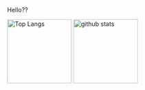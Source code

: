 Hello??
<p align="left"> 
  <img alt="Top Langs" height="150px" src="https://git-hub-readme-stats-clone-zeta.vercel.app/api//top-langs/?username=Sashq-o&count_private=true&layout=compact&show_icons=true&theme=onedark" /> 
  <img alt="github stats" height="150px" src="https://git-hub-readme-stats-clone-zeta.vercel.app/api?username=Sashq-o&theme=onedark&show_icons=ture" />
</p> 


